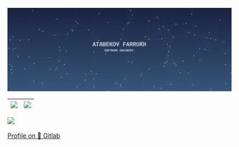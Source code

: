 
[<img src="./Atabekov_Farrukh.png">](https://www.atabekov.com/)


</table>

|![](https://github-readme-stats.vercel.app/api?username=augini&&show_icons=true&title_color=ffffff&icon_color=bb2acf&text_color=daf7dc&bg_color=151515)|![](https://github-readme-stats.vercel.app/api/top-langs/?username=augini&layout=compact&hide=css,html,php,objective-c,starlark,ruby,&theme=tokyonight&langs_count=10)|
|-|-|

![](https://activity-graph.herokuapp.com/graph?username=augini&theme=redical)

[Profile on 🦊 Gitlab ](https://gitlab.com/Farrukhbek)
